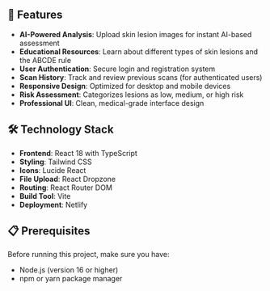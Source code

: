 ## 🚀 Features

- **AI-Powered Analysis**: Upload skin lesion images for instant AI-based assessment
- **Educational Resources**: Learn about different types of skin lesions and the ABCDE rule
- **User Authentication**: Secure login and registration system
- **Scan History**: Track and review previous scans (for authenticated users)
- **Responsive Design**: Optimized for desktop and mobile devices
- **Risk Assessment**: Categorizes lesions as low, medium, or high risk
- **Professional UI**: Clean, medical-grade interface design

## 🛠️ Technology Stack

- **Frontend**: React 18 with TypeScript
- **Styling**: Tailwind CSS
- **Icons**: Lucide React
- **File Upload**: React Dropzone
- **Routing**: React Router DOM
- **Build Tool**: Vite
- **Deployment**: Netlify

## 📋 Prerequisites

Before running this project, make sure you have:

- Node.js (version 16 or higher)
- npm or yarn package manager
